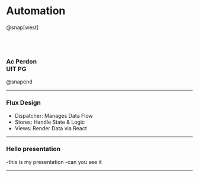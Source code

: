 # Automation
@snap[west]
<br><br><br><br>
### Ac Perdon<br>UIT PG
@snapend


---

### Flux Design

- Dispatcher: Manages Data Flow
- Stores: Handle State & Logic
- Views: Render Data via React

---
### Hello presentation

-this is my presentation
-can you see it

---

